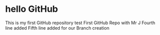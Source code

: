 # hello GitHub
This is my first GitHub repository test
First GitHub Repo with Mr J
Fourth line added
Fifth line added for our Branch creation
